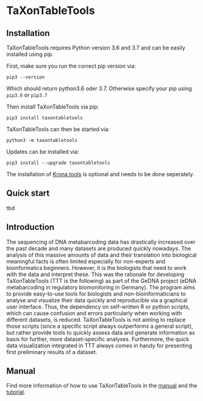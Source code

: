 # TaXonTableTools

## Installation

TaXonTableTools requires Python version 3.6 and 3.7 and can be easily installed using pip.

First, make sure you run the correct pip version via:

`pip3 --version`

Which should return python3.6 oder 3.7. Otherwise specify your pip using `pip3.6` or `pip3.7`

Then install TaXonTableTools via pip:

`pip3 install taxontabletools`

TaXonTableTools can then be started via:  

`python3 -m taxontabletools`

Updates can be installed via:

`pip3 install --upgrade taxontabletools`

The installation of [Krona tools](https://github.com/marbl/Krona/wiki) is optional and needs to be done seperately.

## Quick start

tbd

## Introduction

The sequencing of DNA metabarcoding data has drastically increased over the past decade and many datasets are produced quickly nowadays. The analysis of this massive amounts of data and their translation into biological meaningful facts is often limited especially for non-experts and bioinformatics beginners. However, it is the biologists that need to work with the data and interpret these. This was the rationale for developing TaXonTableTools (TTT is the following) as part of the GeDNA project (eDNA metabarcoding in regulatory biomonitoring in Germany). The program aims to provide easy-to-use tools for biologists and non-bioinformaticians to analyse and visualize their data quickly and reproducible via a graphical user interface. Thus, the dependency on self-written R or python scripts, which can cause confusion and errors particularly when working with different datasets, is reduced. TaXonTableTools is not aiming to replace those scripts (since a specific script always outperforms a general script), but rather provide tools to quickly assess data and generate information as basis for further, more dataset-specific analyses. Furthermore, the quick data visualization integrated in TTT always comes in handy for presenting first preliminary results of a dataset.

## Manual

Find more information of how to use TaXonTableTools in the [manual](_data/TaXonTableTools_manual.docx) and the [tutorial](_data/TaXonTableTools_tutorial.pptx).
